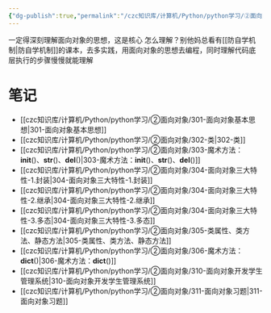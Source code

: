 ```yaml
---
{"dg-publish":true,"permalink":"/czc知识库/计算机/Python/python学习/②面向对象/②面向对象/","dgPassFrontmatter":true,"created":"2024-12-08T23:03:03.698+08:00","updated":"2024-12-08T23:06:07.491+08:00"}
---
```



一定得深刻理解面向对象的思想，这是核心
怎么理解？别他妈总看有[[防自学机制\|防自学机制]]的课本，去多实践，用面向对象的思想去编程，同时理解代码底层执行的步骤慢慢就能理解

# 笔记


- [[czc知识库/计算机/Python/python学习/②面向对象/301-面向对象基本思想\|301-面向对象基本思想]]
- [[czc知识库/计算机/Python/python学习/②面向对象/302-类\|302-类]]
- [[czc知识库/计算机/Python/python学习/②面向对象/303-魔术方法：__init__()、__str__()、__del__()\|303-魔术方法：__init__()、__str__()、__del__()]]
- [[czc知识库/计算机/Python/python学习/②面向对象/304-面向对象三大特性-1.封装\|304-面向对象三大特性-1.封装]]
- [[czc知识库/计算机/Python/python学习/②面向对象/304-面向对象三大特性-2.继承\|304-面向对象三大特性-2.继承]]
- [[czc知识库/计算机/Python/python学习/②面向对象/304-面向对象三大特性-3.多态\|304-面向对象三大特性-3.多态]]
- [[czc知识库/计算机/Python/python学习/②面向对象/305-类属性、类方法、静态方法\|305-类属性、类方法、静态方法]]
- [[czc知识库/计算机/Python/python学习/②面向对象/306-魔术方法：__dict__()\|306-魔术方法：__dict__()]]
- [[czc知识库/计算机/Python/python学习/②面向对象/310-面向对象开发学生管理系统\|310-面向对象开发学生管理系统]]
- [[czc知识库/计算机/Python/python学习/②面向对象/311-面向对象习题\|311-面向对象习题]]



